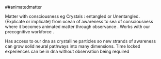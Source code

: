 ##animatedmatter


Matter with consciousness eg
     Crystals : entangled or Unentangled. (Explicate or implicate) from ocean of awareness to sea of consciousness where it becomes animated matter through observance . Works with our precognitive workforce .
     
Has access to our dna as crystalline particles so new strands of awareness can grow solid neural pathways into many dimensions. Time locked experiences can be in dna without observation being  required

